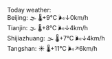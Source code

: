 Today weather:  
Beijing: 🌫  🌡️+9°C 🌬️↓0km/h  
Tianjin: 🌫  🌡️+8°C 🌬️↓4km/h  
Shijiazhuang: 🌫  🌡️+7°C 🌬️↓4km/h  
Tangshan: ☀️ 🌡️+11°C 🌬️↗6km/h  
